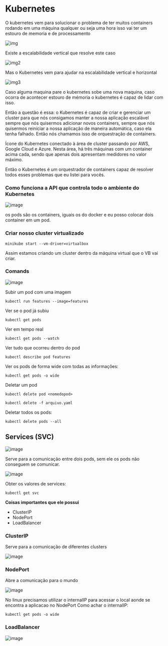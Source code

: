 # Kubernetes

O kubernetes vem para solucionar o problema de ter muitos containers rodando em uma máquina qualquer ou seja uma hora isso vai ter um estouro de memoria e de processamento 

![img](https://caelum-online-public.s3.amazonaws.com/kubernetes/Transcri%C3%A7%C3%A3o+Externa/Imagens/aula1_video2_imagem3.PNG)

Existe a escalabilidade vertical que resolve este caso

![img2](https://caelum-online-public.s3.amazonaws.com/kubernetes/Transcri%C3%A7%C3%A3o+Externa/Imagens/aula1_video2_imagem4.PNG)

Mas o Kubernetes vem para ajudar na escalabilidade vertical e horizontal 

![img3](https://caelum-online-public.s3.amazonaws.com/kubernetes/Transcri%C3%A7%C3%A3o+Externa/Imagens/aula1_video2_imagem5.PNG)

Caso alguma maquina pare o kubernetes sobe uma nova maquina, caso ocorra de acontecer estouro de mémoria o kubernetes é capaz de lidar com isso.

Então a questão é essa: o Kubernetes é capaz de criar e gerenciar um cluster para que nós consigamos manter a nossa aplicação escalável sempre que nós quisermos adicionar novos containers, sempre que nós quisermos reiniciar a nossa aplicação de maneira automática, caso ela tenha falhado. Então nós chamamos isso de orquestração de containers.

Ícone do Kubernetes conectado à área de cluster passando por AWS, Google Cloud e Azure. Nesta área, há três máquinas com um container acima cada, sendo que apenas dois apresentam medidores no valor máximo.

Então o Kubernetes é um orquestrador de containers capaz de resolver todos esses problemas que eu listei para vocês.

### Como funciona a API que controla todo o ambiente do Kubernetes

![image](https://user-images.githubusercontent.com/48387196/116601254-ac418000-a900-11eb-9bbf-62001c345858.png)

os pods são os containers, iguais os do docker e eu posso colocar dois container em um pod.

### Criar nosso cluster virtualizado

```
minikube start --vm-driver=virtualbox
```

Assim estamos criando um cluster dentro da máquina virtual que o VB vai criar.

### Comands 

![image](https://user-images.githubusercontent.com/48387196/116742918-81256200-a9ce-11eb-980a-3d9cdf899852.png)

Subir um pod com uma imagem 

```
kubectl run features --image=features
```

Ver se o pod já subiu

```
kubectl get pods 
```

Ver em tempo real

```
kubectl get pods --watch
```

Ver tudo que ocorreu dentro do pod

```
kubectl describe pod features
```

Ver os pods de forma wide com todas as informações:

```
kubectl get pods -o wide
```

Deletar um pod 

``` 
kubectl delete pod <nomedopod>
```
```
kubectl delete -f arquivo.yaml
```
Deletar todos os pods:
```
kubectl delete pods --all
```

## Services (SVC)

![image](https://user-images.githubusercontent.com/48387196/116743021-ab771f80-a9ce-11eb-98fd-939a84e98db4.png)

Serve para a comunicação entre dois pods, sem ele os pods não conseguem se comunicar.

![image](https://user-images.githubusercontent.com/48387196/116743299-1c1e3c00-a9cf-11eb-803c-06db4ddd6177.png)

Obter os valores de services:

```
kubectl get svc
```

**Coisas importantes que ele possui**

- ClusterIP
- NodePort
- LoadBalancer

### ClusterIP

Serve para a comunicação de diferentes clusters

![image](https://user-images.githubusercontent.com/48387196/116743408-4243dc00-a9cf-11eb-98e4-36f02dfc0a23.png)

### NodePort

Abre a comunicação para o mundo

![image](https://user-images.githubusercontent.com/48387196/116749208-f85ef400-a9d6-11eb-8103-1ef81552bcaa.png)

No linux precisamos utilizar o internalIP para acessar o local aonde se encontra a aplicacao no NodePort
Como achar o internalIP:
```
kubectl get pods -o wide
```

### LoadBalancer

![image](https://user-images.githubusercontent.com/48387196/116751821-fa2ab680-a9da-11eb-8468-1c09ec30ec4f.png)
